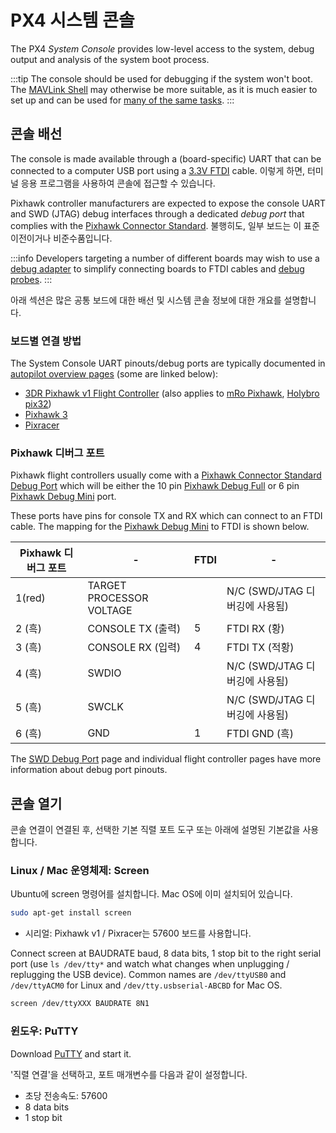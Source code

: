 # PX4 시스템 콘솔

The PX4 _System Console_ provides low-level access to the system, debug output and analysis of the system boot process.

:::tip
The console should be used for debugging if the system won't boot.
The [MAVLink Shell](../debug/mavlink_shell.md) may otherwise be more suitable, as it is much easier to set up and can be used for [many of the same tasks](../debug/consoles.md#console_vs_shell).
:::

## 콘솔 배선

The console is made available through a (board-specific) UART that can be connected to a computer USB port using a [3.3V FTDI](https://www.digikey.com/en/products/detail/TTL-232R-3V3/768-1015-ND/1836393) cable.
이렇게 하면, 터미널 응용 프로그램을 사용하여 콘솔에 접근할 수 있습니다.

Pixhawk controller manufacturers are expected to expose the console UART and SWD (JTAG) debug interfaces through a dedicated _debug port_ that complies with the [Pixhawk Connector Standard](#pixhawk_debug_port).
불행히도, 일부 보드는 이 표준 이전이거나 비준수품입니다.

:::info
Developers targeting a number of different boards may wish to use a [debug adapter](../debug/swd_debug.md#debug-adapters) to simplify connecting boards to FTDI cables and [debug probes](../debug/swd_debug.md#debug-probes-for-px4-hardware).
:::

아래 섹션은 많은 공통 보드에 대한 배선 및 시스템 콘솔 정보에 대한 개요를 설명합니다.

### 보드별 연결 방법

The System Console UART pinouts/debug ports are typically documented in [autopilot overview pages](../flight_controller/index.md) (some are linked below):

- [3DR Pixhawk v1 Flight Controller](../flight_controller/pixhawk.md#console-port) (also applies to
  [mRo Pixhawk](../flight_controller/mro_pixhawk.md#debug-ports), [Holybro pix32](../flight_controller/holybro_pix32.md#debug-port))
- [Pixhawk 3](../flight_controller/pixhawk3_pro.md#debug-port)
- [Pixracer](../flight_controller/pixracer.md#debug-port)

<a id="pixhawk_debug_port"></a>

### Pixhawk 디버그 포트

Pixhawk flight controllers usually come with a [Pixhawk Connector Standard Debug Port](../debug/swd_debug.md#pixhawk-connector-standard-debug-ports) which will be either the 10 pin [Pixhawk Debug Full](../debug/swd_debug.md#pixhawk-debug-full) or 6 pin [Pixhawk Debug Mini](../debug/swd_debug.md#pixhawk-debug-mini) port.

These ports have pins for console TX and RX which can connect to an FTDI cable.
The mapping for the [Pixhawk Debug Mini](../debug/swd_debug.md#pixhawk-debug-mini) to FTDI is shown below.

| Pixhawk 디버그 포트            | -                                  | FTDI | -                                          |
| ------------------------- | ---------------------------------- | ---- | ------------------------------------------ |
| 1(red) | TARGET PROCESSOR VOLTAGE           |      | N/C (SWD/JTAG 디버깅에 사용됨) |
| 2 (흑)  | CONSOLE TX (출력) | 5    | FTDI RX (황)             |
| 3 (흑)  | CONSOLE RX (입력) | 4    | FTDI TX (적황)            |
| 4 (흑)  | SWDIO                              |      | N/C (SWD/JTAG 디버깅에 사용됨) |
| 5 (흑)  | SWCLK                              |      | N/C (SWD/JTAG 디버깅에 사용됨) |
| 6 (흑)  | GND                                | 1    | FTDI GND (흑)            |

The [SWD Debug Port](../debug/swd_debug.md) page and individual flight controller pages have more information about debug port pinouts.

## 콘솔 열기

콘솔 연결이 연결된 후, 선택한 기본 직렬 포트 도구 또는 아래에 설명된 기본값을 사용합니다.

### Linux / Mac 운영체제: Screen

Ubuntu에 screen 명령어를 설치합니다. Mac OS에 이미 설치되어 있습니다.

```sh
sudo apt-get install screen
```

- 시리얼: Pixhawk v1 / Pixracer는 57600 보드를 사용합니다.

Connect screen at BAUDRATE baud, 8 data bits, 1 stop bit to the right serial port (use `ls /dev/tty*` and watch what changes when unplugging / replugging the USB device). Common names are `/dev/ttyUSB0` and `/dev/ttyACM0` for Linux and `/dev/tty.usbserial-ABCBD` for Mac OS.

```sh
screen /dev/ttyXXX BAUDRATE 8N1
```

### 윈도우: PuTTY

Download [PuTTY](https://www.chiark.greenend.org.uk/~sgtatham/putty/latest.html) and start it.

'직렬 연결'을 선택하고, 포트 매개변수를 다음과 같이 설정합니다.

- 초당 전송속도: 57600
- 8 data bits
- 1 stop bit
